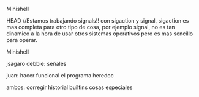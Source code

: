Minishell

 HEAD
//Estamos trabajando signals!! con sigaction y signal, sigaction es mas completa para otro tipo de cosa, por ejemplo signal, no es tan dinamico a la hora de usar otros sistemas operativos pero es mas sencillo para operar. 

Minishell

jsagaro
debbie:
señales

juan:
hacer funcional el programa
heredoc

ambos:
corregir historial
builtins
cosas especiales
